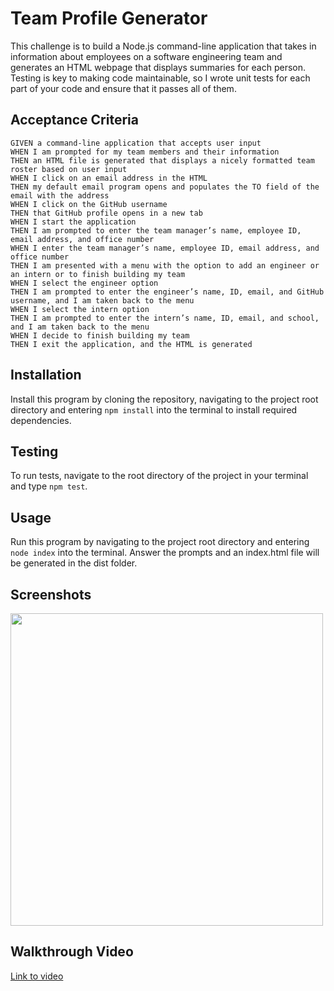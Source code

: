 # Team Profile Generator

This challenge is to build a Node.js command-line application that takes in information about employees on a software engineering team and generates an HTML webpage that displays summaries for each person. Testing is key to making code maintainable, so I wrote unit tests for each part of your code and ensure that it passes all of them.

## Acceptance Criteria 
```
GIVEN a command-line application that accepts user input
WHEN I am prompted for my team members and their information
THEN an HTML file is generated that displays a nicely formatted team roster based on user input
WHEN I click on an email address in the HTML
THEN my default email program opens and populates the TO field of the email with the address
WHEN I click on the GitHub username
THEN that GitHub profile opens in a new tab
WHEN I start the application
THEN I am prompted to enter the team manager’s name, employee ID, email address, and office number
WHEN I enter the team manager’s name, employee ID, email address, and office number
THEN I am presented with a menu with the option to add an engineer or an intern or to finish building my team
WHEN I select the engineer option
THEN I am prompted to enter the engineer’s name, ID, email, and GitHub username, and I am taken back to the menu
WHEN I select the intern option
THEN I am prompted to enter the intern’s name, ID, email, and school, and I am taken back to the menu
WHEN I decide to finish building my team
THEN I exit the application, and the HTML is generated
```

## Installation

Install this program by cloning the repository, navigating to the project root directory and entering `npm install` into the terminal to install required dependencies.

## Testing

To run tests, navigate to the root directory of the project in your terminal and type `npm test`.

## Usage

Run this program by navigating to the project root directory and entering `node index` into the terminal. Answer the prompts and an index.html file will be generated in the dist folder.

## Screenshots

<img src="" style="width: 500px"/>

## Walkthrough Video

[Link to video]()

